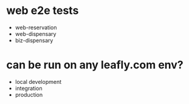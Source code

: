 # web e2e tests

- web-reservation
- web-dispensary
- biz-dispensary

# can be run on any leafly.com env?

- local development
- integration
- production
